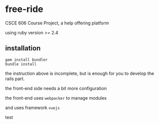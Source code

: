 # free-ride

CSCE 606 Course Project, a help offering platform

using ruby version >= 2.4

## installation

```
gem install bundler
bundle install
```
the instruction above is incomplete, but is enough for you to develop the rails part.

the front-end side needs a bit more configuration

the front-end uses `webpacker` to manage modules

and uses framework `vuejs`

test
